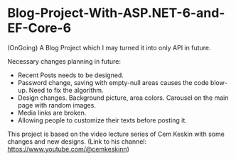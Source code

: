# Blog-Project-With-ASP.NET-6-and-EF-Core-6
(OnGoing) A Blog Project which I may turned it into only API in future.

Necessary changes planning in future:
- Recent Posts needs to be designed.
- Password change, saving with empty-null areas causes the code blow-up. Need to fix the algorithm.
- Design changes. Background picture, area colors. Carousel on the main page with random images.
- Media links are broken.
- Allowing people to customize their texts before posting it.
  


This project is based on the video lecture series of Cem Keskin with some changes and new designs.
(Link to his channel: https://www.youtube.com/@cemkeskinn)
